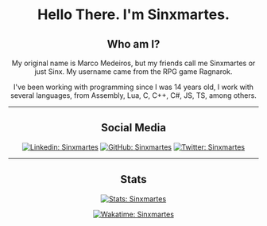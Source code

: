 <center> 

# Hello There. I'm Sinxmartes.

## Who am I?

My original name is Marco Medeiros, but my friends call me Sinxmartes or just Sinx.
My username came from the RPG game Ragnarok.

I've been working with programming since I was 14 years old, I work with several languages, from Assembly, Lua, C, C++, C#, JS, TS, among others.

___

## Social Media

[![Linkedin: Sinxmartes](https://img.shields.io/badge/Sinxmartes-blue?style=flat-square&logo=Linkedin&logoColor=white&link=https://www.linkedin.com/in/medeirosmarco/)](https://www.linkedin.com/in/medeirosmarco/)
[![GitHub: Sinxmartes](https://img.shields.io/badge/Sinxmartes-gray?style=flat-square&logo=Github&logoColor=white&link=https://github.com/sinxmartes)](https://github.com/sinxmartes)
[![Twitter: Sinxmartes](https://img.shields.io/badge/Sinxmartes-white?style=flat-square&logo=Twitter&logoColor=blue&link=https://twitter.com/sinxmartes)](https://twitter.com/sinxmartes)

___

## Stats

[![Stats: Sinxmartes](https://github-readme-stats.vercel.app/api?username=sinxmartes&show_icons=true&theme=dracula)](https://github-readme-stats.vercel.app/api?username=sinxmartes&show_icons=true&theme=dracula)
 
[![Wakatime: Sinxmartes](https://github-readme-stats.vercel.app/api/wakatime?username=sinxmartes&theme=dracula)](https://github-readme-stats.vercel.app/api/wakatime?username=sinxmartes&theme=dracula)
  
</center>

